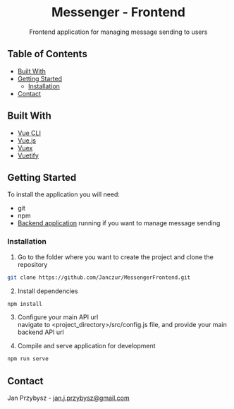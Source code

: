 <div align="center">

  <h1 align="center">Messenger - Frontend</h1>

  <p align="center">
    Frontend application for managing message sending to users
  </p>
</div>



<!-- TABLE OF CONTENTS -->
## Table of Contents

* [Built With](#built-with)
* [Getting Started](#getting-started)
  * [Installation](#installation)
* [Contact](#contact)


## Built With
* [Vue CLI](https://cli.vuejs.org/)
* [Vue.js](https://vuejs.org/)
* [Vuex](https://vuex.vuejs.org/)
* [Vuetify](https://vuetifyjs.com/)

## Getting Started

To install the application you will need:

* git
* npm
* [Backend application](https://github.com/Janczur/MessengerBackend) running if you want to manage message sending

### Installation

1. Go to the folder where you want to create the project and clone the repository
```sh
git clone https://github.com/Janczur/MessengerFrontend.git
```
2. Install dependencies
```sh
npm install
```
3. Configure your main API url  
navigate to <project_directory>/src/config.js file, and provide your main backend API url

4. Compile and serve application for development
```sh
npm run serve
```

## Contact

Jan Przybysz - jan.j.przybysz@gmail.com
